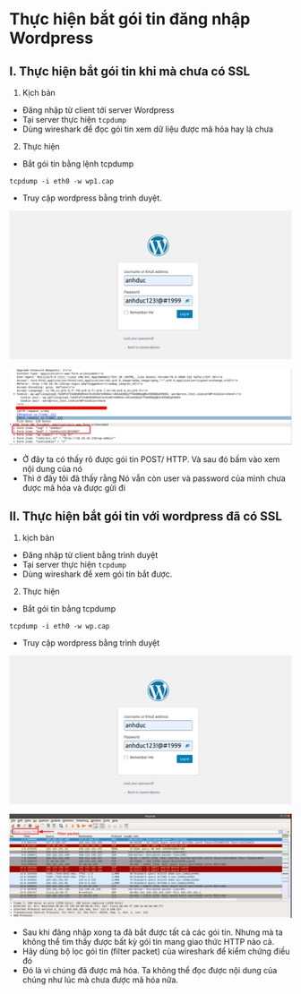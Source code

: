 # Thực hiện bắt gói tin đăng nhập Wordpress 
## I. Thực hiện bắt gói tin khi mà chưa có SSL 
1. Kịch bản 
- Đăng nhập từ client tới server Wordpress
- Tại server thực hiện `tcpdump` 
- Dùng wireshark để đọc gói tin xem dữ liệu được mã hóa hay là chưa 

2. Thực hiện
- Bắt gói tin bằng lệnh tcpdump 
```
tcpdump -i eth0 -w wp1.cap
```

- Truy cập wordpress bằng trình duyệt.

![](../images/screen_6.png)


![](../images/screen_5.png)

- Ở đây ta có thấy rõ được gói tin POST/ HTTP. Và sau đó bấm vào xem nội dung của nó 
- Thì ở đây tôi đã thấy rằng Nó vẫn còn user và password của mình chưa được mã hóa và được gửi đi 

## II. Thực hiện bắt gói tin với wordpress đã có SSL 
1. kịch bản
- Đăng nhập từ client bằng trình duyệt 
- Tại server thực hiện `tcpdump` 
- Dùng wireshark để xem gói tin bắt được. 

2. Thực hiện 
- Bắt gói tin bằng tcpdump
```
tcpdump -i eth0 -w wp.cap
```

- Truy cập wordpress bằng trình duyệt 

![](../images/screen_6.png)

![](../images/screen_7.png)

- Sau khi đăng nhập xong ta đã bắt được tất cả các gói tin. Nhưng mà ta không thể tìm thấy được bất kỳ gói tin mang giao thức HTTP nào cả.
- Hãy dùng bộ lọc gói tin (filter packet) của wireshark để kiểm chứng điều đó 
- Đó là vì chúng đã được mã hóa. Ta không thể đọc được nội dung của chúng như lúc mà chưa được mã hóa nữa.